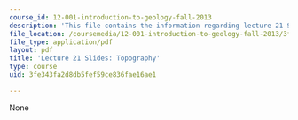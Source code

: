 ```yaml
---
course_id: 12-001-introduction-to-geology-fall-2013
description: 'This file contains the information regarding lecture 21 Slides: Topography.'
file_location: /coursemedia/12-001-introduction-to-geology-fall-2013/3fe343fa2d8db5fef59ce836fae16ae1_MIT12_001F13_Lec21slides.pdf
file_type: application/pdf
layout: pdf
title: 'Lecture 21 Slides: Topography'
type: course
uid: 3fe343fa2d8db5fef59ce836fae16ae1

---
```

None